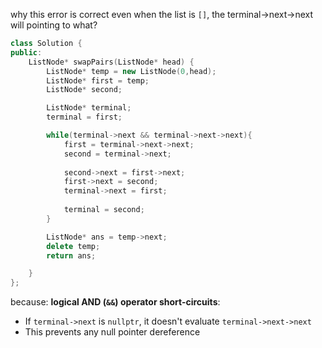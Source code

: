 why this error is correct even when the list is `[]`, the terminal->next->next will pointing to what?
```cpp
class Solution {
public:
    ListNode* swapPairs(ListNode* head) {
        ListNode* temp = new ListNode(0,head);
        ListNode* first = temp;
        ListNode* second;

        ListNode* terminal;
        terminal = first;

        while(terminal->next && terminal->next->next){
            first = terminal->next->next;
            second = terminal->next;
            
            second->next = first->next;
            first->next = second;
            terminal->next = first;
            
            terminal = second;
        }

        ListNode* ans = temp->next;
        delete temp;
        return ans;

    }
};

```
because:
**logical AND (`&&`) operator short-circuits**:
- If `terminal->next` is `nullptr`, it doesn't evaluate `terminal->next->next`
- This prevents any null pointer dereference